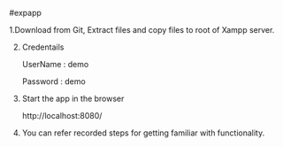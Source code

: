 #expapp

1.Download from Git, Extract files and copy files to root of Xampp server.

2. Credentails
    
    UserName : demo

    Password : demo
	
3. Start the app in the browser
    
    http://localhost:8080/
	
4. You can refer recorded steps for getting familiar with functionality. 
	

